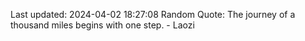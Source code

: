 Last updated: 2024-04-02 18:27:08
Random Quote: The journey of a thousand miles begins with one step. - Laozi